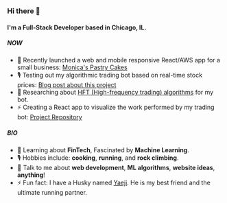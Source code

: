 ### Hi there 👋

#### I'm a Full-Stack Developer based in Chicago, IL.

##### NOW

- 💅 Recently launched a web and mobile responsive React/AWS app for a small business: [Monica's Pastry Cakes](https://www.monicaspastrycakes.com/)
- 🎙 Testing out my algorithmic trading bot based on real-time stock prices: [Blog post about this project](https://kunal-patil.ghost.io/algorithmic-trading-project/)
- 🔭 Researching about [HFT (High-frequency trading) algorithms](https://en.wikipedia.org/wiki/High-frequency_trading) for my bot.
- ⚡ Creating a React app to visualize the work performed by my trading bot: [Project Repository](https://github.com/HakunaKp/React-Market-Analysis)

##### BIO

- 🌱 Learning about **FinTech**, Fascinated by **Machine Learning**.
- 🎙 Hobbies include: **cooking**, **running**, and **rock climbing**.
- 💬 Talk to me about **web development**, **ML algorithms**, **website ideas**, **anything**!
- ⚡️ Fun fact: I have a Husky named [Yaeji](https://raw.githubusercontent.com/HakunaKp/HakunaKp/main/Yaeji.jpg). He is my best friend and the ultimate running partner.
